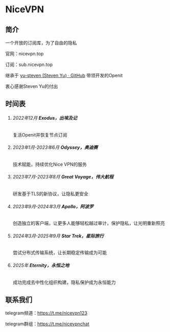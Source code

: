 # NiceVPN
## 简介

一个开放的订阅库，为了自由的隐私

官网：nicevpn.top

订阅：sub.nicevpn.top

继承于 [yu-steven (Steven Yu) · GitHub](https://github.com/yu-steven) 带领开发的Openit 

衷心感谢Steven Yu的付出

## 时间表

1. ###### 2022年12月 **Exodus，出埃及记**
   复活Openit并恢复节点订阅
2. ###### 2023年1月-2023年6月 **Odyssey，奥迪赛**
   技术赋能，持续优化Nice VPN的服务
3. ###### 2023年7月-2023年8月 **Great Voyage，伟大航程**
   研发基于TLS的新协议，让隐私更安全
4. ###### 2023年9月-2024年3月 **Apollo，阿波罗**
   创造独立的客户端，让更多人能够轻松越过审计，保护隐私，让光明重新照亮
5. ###### 2024年3月-2025年9月 **Star Trek，星际旅行**
   尝试分布式传输系统，让长期稳定传输成为可能
6. ###### 2025年 **Eternity，永恒之地**
   成功完成去中性化组织构建，隐私保护成为永恒能力
## 联系我们

telegram频道：https://t.me/nicevpn123

telegram群组：https://t.me/nicevpnchat
